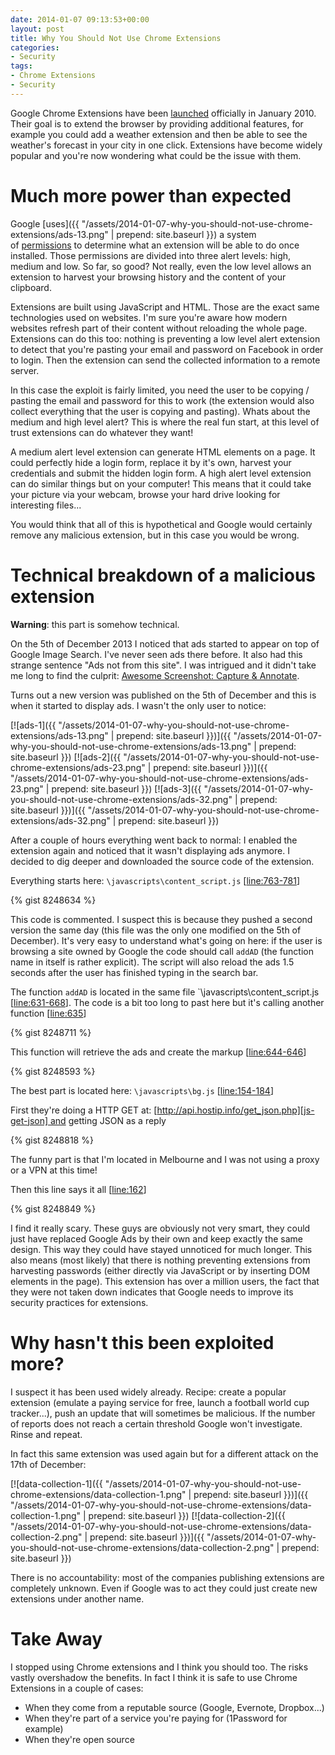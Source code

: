 ```yaml
---
date: 2014-01-07 09:13:53+00:00
layout: post
title: Why You Should Not Use Chrome Extensions
categories:
- Security
tags:
- Chrome Extensions
- Security
---
```


Google Chrome Extensions have been [launched][wikipedia] officially in January 2010. Their goal is to extend the browser by providing additional features, for example you could add a weather extension and then be able to see the weather's forecast in your city in one click. Extensions have become widely popular and you're now wondering what could be the issue with them.

# Much more power than expected

Google [uses]({{ "/assets/2014-01-07-why-you-should-not-use-chrome-extensions/ads-13.png" | prepend: site.baseurl }}) a system of [permissions][permissions] to determine what an extension will be able to do once installed. Those permissions are divided into three alert levels: high, medium and low. So far, so good? Not really, even the low level allows an extension to harvest your browsing history and the content of your clipboard.

Extensions are built using JavaScript and HTML. Those are the exact same technologies used on websites. I'm sure you're aware how modern websites refresh part of their content without reloading the whole page. Extensions can do this too: nothing is preventing a low level alert extension to detect that you're pasting your email and password on Facebook in order to login. Then the extension can send the collected information to a remote server.

In this case the exploit is fairly limited, you need the user to be copying / pasting the email and password for this to work (the extension would also collect everything that the user is copying and pasting). Whats about the medium and high level alert? This is where the real fun start, at this level of trust extensions can do whatever they want!

A medium alert level extension can generate HTML elements on a page. It could perfectly hide a login form, replace it by it's own, harvest your credentials and submit the hidden login form. A high alert level extension can do similar things but on your computer! This means that it could take your picture via your webcam, browse your hard drive looking for interesting files...

You would think that all of this is hypothetical and Google would certainly remove any malicious extension, but in this case you would be wrong.

# Technical breakdown of a malicious extension

**Warning**: this part is somehow technical.

On the 5th of December 2013 I noticed that ads started to appear on top of Google Image Search. I've never seen ads there before. It also had this strange sentence "Ads not from this site". I was intrigued and it didn't take me long to find the culprit: [Awesome Screenshot: Capture & Annotate][extension].

Turns out a new version was published on the 5th of December and this is when it started to display ads. I wasn't the only user to notice:

[![ads-1]({{ "/assets/2014-01-07-why-you-should-not-use-chrome-extensions/ads-13.png" | prepend: site.baseurl }})]({{ "/assets/2014-01-07-why-you-should-not-use-chrome-extensions/ads-13.png" | prepend: site.baseurl }}) [![ads-2]({{ "/assets/2014-01-07-why-you-should-not-use-chrome-extensions/ads-23.png" | prepend: site.baseurl }})]({{ "/assets/2014-01-07-why-you-should-not-use-chrome-extensions/ads-23.png" | prepend: site.baseurl }}) [![ads-3]({{ "/assets/2014-01-07-why-you-should-not-use-chrome-extensions/ads-32.png" | prepend: site.baseurl }})]({{ "/assets/2014-01-07-why-you-should-not-use-chrome-extensions/ads-32.png" | prepend: site.baseurl }})

After a couple of hours everything went back to normal: I enabled the extension again and noticed that it wasn't displaying ads anymore. I decided to dig deeper and downloaded the source code of the extension.

Everything starts here: `\javascripts\content_script.js` [[line:763-781][js-ready]]

{% gist 8248634 %}

This code is commented. I suspect this is because they pushed a second version the same day (this file was the only one modified on the 5th of December). It's very easy to understand what's going on here: if the user is browsing a site owned by Google the code should call `addAD` (the function name in itself is rather explicit). The script will also reload the ads 1.5 seconds after the user has finished typing in the search bar.

The function `addAD` is located in the same file `\javascripts\content_script.js [[line:631-668][js-add-ad]]. The code is a bit too long to past here but it's calling another function [[line:635][js-send-request]]

{% gist 8248711 %}

This function will retrieve the ads and create the markup [[line:644-646][js-create-element]]

{% gist 8248593 %}

The best part is located here: `\javascripts\bg.js` [[line:154-184][js-ip]]

First they're doing a HTTP GET at: [http://api.hostip.info/get_json.php][js-get-json] and getting JSON as a reply

{% gist 8248818 %}

The funny part is that I'm located in Melbourne and I was not using a proxy or a VPN at this time!

Then this line says it all [[line:162][js-add]]

{% gist 8248849 %}

I find it really scary. These guys are obviously not very smart, they could just have replaced Google Ads by their own and keep exactly the same design. This way they could have stayed unnoticed for much longer. This also means (most likely) that there is nothing preventing extensions from harvesting passwords (either directly via JavaScript or by inserting DOM elements in the page). This extension has over a million users, the fact that they were not taken down indicates that Google needs to improve its security practices for extensions.

# Why hasn't this been exploited more?

I suspect it has been used widely already. Recipe: create a popular extension (emulate a paying service for free, launch a football world cup tracker...), push an update that will sometimes be malicious. If the number of reports does not reach a certain threshold Google won't investigate. Rinse and repeat.

In fact this same extension was used again but for a different attack on the 17th of December:

[![data-collection-1]({{ "/assets/2014-01-07-why-you-should-not-use-chrome-extensions/data-collection-1.png" | prepend: site.baseurl }})]({{ "/assets/2014-01-07-why-you-should-not-use-chrome-extensions/data-collection-1.png" | prepend: site.baseurl }}) [![data-collection-2]({{ "/assets/2014-01-07-why-you-should-not-use-chrome-extensions/data-collection-2.png" | prepend: site.baseurl }})]({{ "/assets/2014-01-07-why-you-should-not-use-chrome-extensions/data-collection-2.png" | prepend: site.baseurl }})

There is no accountability: most of the companies publishing extensions are completely unknown. Even if Google was to act they could just create new extensions under another name.

# Take Away

I stopped using Chrome extensions and I think you should too. The risks vastly overshadow the benefits. In fact I think it is safe to use Chrome Extensions in a couple of cases:

- When they come from a reputable source (Google, Evernote, Dropbox...)
- When they're part of a service you're paying for (1Password for example)
- When they're open source

[wikipedia]: http://en.wikipedia.org/wiki/Google_Chrome#Extensions
[permissions]: https://support.google.com/chrome_webstore/answer/186213?hl=en&rd=1
[extension]: https://chrome.google.com/webstore/detail/awesome-screenshot-captur/alelhddbbhepgpmgidjdcjakblofbmce/details
[js-ready]: https://github.com/gabrielweyer/code-sample/blob/master/technical-blog/chrome-ext/src/3.5.7/javascripts/content_script.js#L763-L781
[js-add-ad]: https://github.com/gabrielweyer/code-sample/blob/master/technical-blog/chrome-ext/src/3.5.7/javascripts/content_script.js#L631-L668
[js-send-request]: https://github.com/gabrielweyer/code-sample/blob/master/technical-blog/chrome-ext/src/3.5.7/javascripts/content_script.js#L635
[js-create-element]: https://github.com/gabrielweyer/code-sample/blob/master/technical-blog/chrome-ext/src/3.5.7/javascripts/content_script.js#L644-L646
[js-ip]: https://github.com/gabrielweyer/code-sample/blob/master/technical-blog/chrome-ext/src/3.5.7/javascripts/bg.js#L154-L184
[js-get-json]: http://api.hostip.info/get_json.php
[js-add]: https://github.com/gabrielweyer/code-sample/blob/master/technical-blog/chrome-ext/src/3.5.7/javascripts/bg.js#L162
